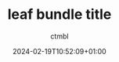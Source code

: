 ---
title: "leaf bundle title"
summary: "leaf bundle summary"
date: 2024-02-19T10:52:09+01:00
lastUpdate: 2024-02-19T10:52:09+01:00
tags: ["leaf","bundle"]
author: ctmbl
draft: false
---